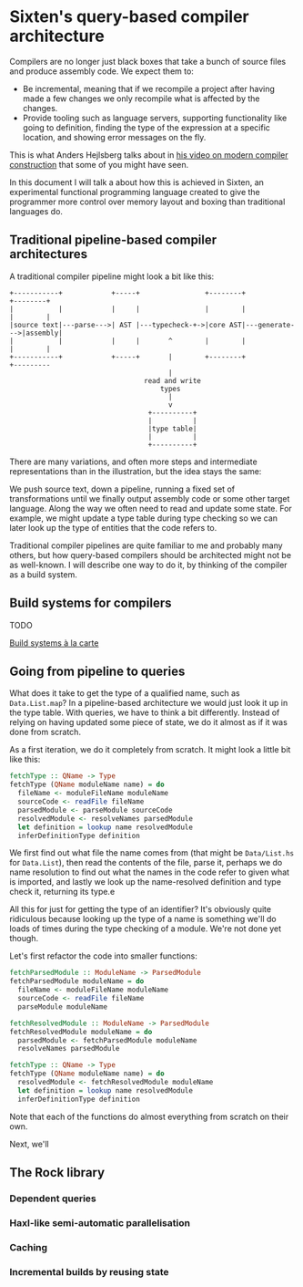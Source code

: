 # Sixten's query-based compiler architecture

Compilers are no longer just black boxes that take a bunch of source files and produce assembly code. We expect them to:

* Be incremental, meaning that if we recompile a project after having made a few changes we only recompile what is affected by the changes.
* Provide tooling such as language servers, supporting functionality like going to definition, finding the type of the expression at a specific location, and showing error messages on the fly.

This is what Anders Hejlsberg talks about in
[his video on modern compiler construction](https://www.youtube.com/watch?v=wSdV1M7n4gQ)
that some of you might have seen.

In this document I will talk a about how this is achieved in Sixten, an
experimental functional programming language created to give the programmer
more control over memory layout and boxing than traditional languages do.

## Traditional pipeline-based compiler architectures

A traditional compiler pipeline might look a bit like this:

```
+-----------+            +-----+                +--------+               +--------+
|           |            |     |                |        |               |        |
|source text|---parse--->| AST |---typecheck-+->|core AST|---generate--->|assembly|
|           |            |     |       ^        |        |               |        |
+-----------+            +-----+       |        +--------+               +---------
                                       |
                                 read and write
                                     types
                                       |
                                       v
                                  +----------+
                                  |          |
                                  |type table|
                                  |          |
                                  +----------+
```

There are many variations, and often more steps and intermediate
representations than in the illustration, but the idea stays the same:

We push source text, down a pipeline, running a fixed set of transformations
until we finally output assembly code or some other target language. Along the
way we often need to read and update some state. For example, we might update a
type table during type checking so we can later look up the type of entities
that the code refers to.

Traditional compiler pipelines are quite familiar to me and probably many
others, but how query-based compilers should be architected might not be as
well-known. I will describe one way to do it, by thinking of the compiler as a
build system.

## Build systems for compilers

TODO

[Build systems à la carte](https://www.microsoft.com/en-us/research/publication/build-systems-la-carte/)

## Going from pipeline to queries

What does it take to get the type of a qualified name, such as `Data.List.map`?
In a pipeline-based architecture we would just look it up in the type table.
With queries, we have to think a bit differently. Instead of relying on having
updated some piece of state, we do it almost as if it was done from scratch.

As a first iteration, we do it completely from scratch. It might look a little bit like this:

```haskell
fetchType :: QName -> Type
fetchType (QName moduleName name) = do
  fileName <- moduleFileName moduleName
  sourceCode <- readFile fileName
  parsedModule <- parseModule sourceCode
  resolvedModule <- resolveNames parsedModule
  let definition = lookup name resolvedModule
  inferDefinitionType definition
```

We first find out what file the name comes from (that might be `Data/List.hs`
for `Data.List`), then read the contents of the file, parse it, perhaps we do
name resolution to find out what the names in the code refer to given what is
imported, and lastly we look up the name-resolved definition and type check it,
returning its type.e

All this for just for getting the type of an identifier? It's obviously quite
ridiculous because looking up the type of a name is something we'll do loads of
times during the type checking of a module. We're not done yet though.

Let's first refactor the code into smaller functions:

```haskell
fetchParsedModule :: ModuleName -> ParsedModule
fetchParsedModule moduleName = do
  fileName <- moduleFileName moduleName
  sourceCode <- readFile fileName
  parseModule moduleName

fetchResolvedModule :: ModuleName -> ParsedModule
fetchResolvedModule moduleName = do
  parsedModule <- fetchParsedModule moduleName
  resolveNames parsedModule

fetchType :: QName -> Type
fetchType (QName moduleName name) = do
  resolvedModule <- fetchResolvedModule moduleName
  let definition = lookup name resolvedModule
  inferDefinitionType definition
```

Note that each of the functions do almost everything from scratch on their own.

Next, we'll 

## The Rock library

### Dependent queries

### Haxl-like semi-automatic parallelisation

### Caching

### Incremental builds by reusing state

#
